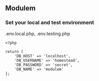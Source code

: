 ## Modulem

### Set your local and test environment

.env.local.php, .env.testing.php

```
<?php 

return [
	'DB_HOST' => 'localhost',
	'DB_USERNAME' => 'homestead',
	'DB_PASSWORD' => 'secret',
	'DB_NAME' => 'modulem'
];
```